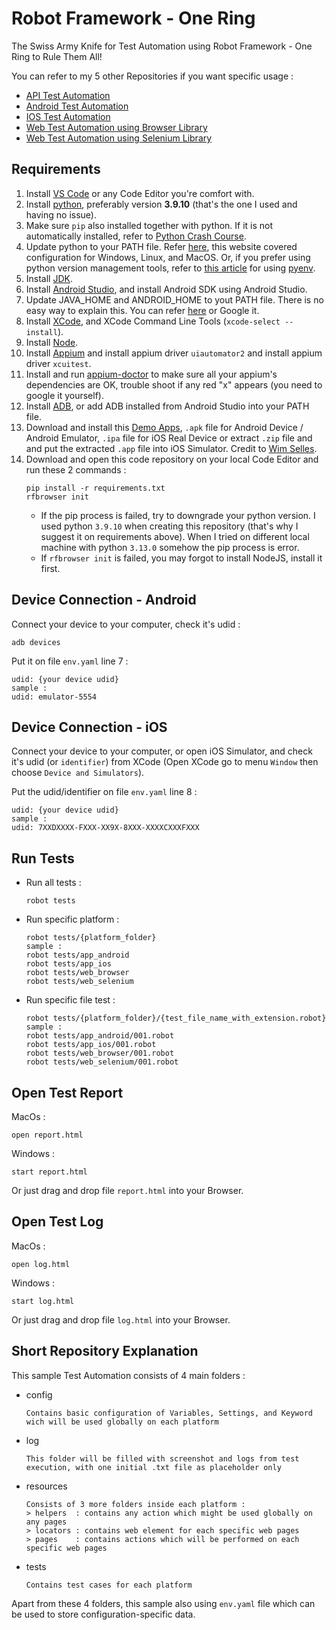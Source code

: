 # Robot Framework - One Ring
The Swiss Army Knife for Test Automation using Robot Framework - One Ring to Rule Them All!

You can refer to my 5 other Repositories if you want specific usage : 
- [API Test Automation](https://github.com/ahmadazerichandrabhuana/robotframeworkapi)
- [Android Test Automation](https://github.com/ahmadazerichandrabhuana/robotframeworkandroid)
- [IOS Test Automation](https://github.com/ahmadazerichandrabhuana/robotframeworkios)
- [Web Test Automation using Browser Library](https://github.com/ahmadazerichandrabhuana/robotframeworkbrowser)
- [Web Test Automation using Selenium Library](https://github.com/ahmadazerichandrabhuana/robotframeworkselenium)

## Requirements

1. Install [VS Code](https://code.visualstudio.com/) or any Code Editor you're comfort with.
2. Install [python](https://www.python.org/), preferably version **3.9.10** (that's the one I used and having no issue).
3. Make sure `pip` also installed together with python. If it is not automatically installed, refer to [Python Crash Course](https://ehmatthes.github.io/pcc/chapter_12/installing_pip.html).
4. Update python to your PATH file. Refer [here](https://realpython.com/add-python-to-path/), this website covered configuration for Windows, Linux, and MacOS. Or, if you prefer using python version management tools, refer to [this article](https://medium.com/@zorozeri/how-to-install-pyenv-and-manage-pythonversion-on-your-local-machine-241b119b7ae9) for using [pyenv](https://github.com/pyenv/pyenv).
5. Install [JDK](https://www.oracle.com/id/java/technologies/downloads/).
6. Install [Android Studio](https://developer.android.com/studio/install), and install Android SDK using Android Studio.
7. Update JAVA_HOME and ANDROID_HOME to yout PATH file. There is no easy way to explain this. You can refer [here](https://medium.com/@omurdenden/set-java-home-and-bin-directory-for-appium-testing-in-macos-f8cee3fe56b4) or Google it.
8. Install [XCode](https://apps.apple.com/us/app/xcode/id497799835?mt=12), and XCode Command Line Tools (`xcode-select --install`).
9. Install [Node](https://nodejs.org/en/download/package-manager).
10. Install [Appium](https://appium.io/docs/en/2.2/quickstart/install/) and install appium driver `uiautomator2` and install appium driver `xcuitest`.
11. Install and run [appium-doctor](https://www.npmjs.com/package/appium-doctor) to make sure all your appium's dependencies are OK, trouble shoot if any red "x" appears (you need to google it yourself).
12. Install [ADB](https://www.xda-developers.com/install-adb-windows-macos-linux/), or add ADB installed from Android Studio into your PATH file.
13. Download and install this [Demo Apps](https://github.com/saucelabs/my-demo-app-rn/releases), `.apk` file for Android Device / Android Emulator, `.ipa` file for iOS Real Device or extract `.zip` file and and put the extracted `.app` file into iOS Simulator. Credit to [Wim Selles](https://github.com/wswebcreation).
14. Download and open this code repository on your local Code Editor and run these 2 commands :
    ```
    pip install -r requirements.txt
    rfbrowser init
    ```
    - If the pip process is failed, try to downgrade your python version. I used python `3.9.10` when creating this repository (that's why I suggest it on requirements above). When I tried on different local machine with python `3.13.0` somehow the pip process is error.
    - If `rfbrowser init` is failed, you may forgot to install NodeJS, install it first.

## Device Connection - Android

Connect your device to your computer, check it's udid : 
```
adb devices
```
Put it on file `env.yaml` line 7 : 
```
udid: {your device udid}
sample : 
udid: emulator-5554
```
## Device Connection - iOS

Connect your device to your computer, or open iOS Simulator, and check it's udid (or `identifier`) from XCode (Open XCode go to menu `Window` then choose `Device and Simulators`). 

Put the udid/identifier on file `env.yaml` line 8 : 
```
udid: {your device udid}
sample : 
udid: 7XXDXXXX-FXXX-XX9X-8XXX-XXXXCXXXFXXX
```

## Run Tests
* Run all tests : 
   ```
   robot tests
   ```

* Run specific platform : 
   ```
   robot tests/{platform_folder}
   sample :
   robot tests/app_android
   robot tests/app_ios
   robot tests/web_browser
   robot tests/web_selenium
   ```

* Run specific file test : 
   ```
   robot tests/{platform_folder}/{test_file_name_with_extension.robot}
   sample :
   robot tests/app_android/001.robot
   robot tests/app_ios/001.robot
   robot tests/web_browser/001.robot
   robot tests/web_selenium/001.robot
   ```

## Open Test Report
   MacOs : 

    open report.html
   Windows : 

    start report.html
   Or just drag and drop file `report.html` into your Browser.

## Open Test Log
   MacOs : 

    open log.html
   Windows : 

    start log.html
   Or just drag and drop file `log.html` into your Browser.

## Short Repository Explanation

This sample Test Automation consists of 4 main folders : 

* config
   ```
   Contains basic configuration of Variables, Settings, and Keyword wich will be used globally on each platform
   ```
* log
   ```
   This folder will be filled with screenshot and logs from test execution, with one initial .txt file as placeholder only
   ```
* resources
   ```
   Consists of 3 more folders inside each platform :
   > helpers  : contains any action which might be used globally on any pages
   > locators : contains web element for each specific web pages
   > pages    : contains actions which will be performed on each specific web pages
   ```
* tests
   ```
   Contains test cases for each platform
   ```

Apart from these 4 folders, this sample also using `env.yaml` file which can be used to store configuration-specific data.
